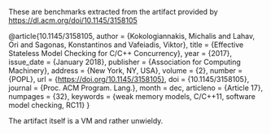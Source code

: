 These are benchmarks extracted from the artifact provided by 
https://dl.acm.org/doi/10.1145/3158105

@article{10.1145/3158105,
 author = {Kokologiannakis, Michalis and Lahav, Ori and Sagonas, Konstantinos and Vafeiadis, Viktor},
 title = {Effective Stateless Model Checking for C/C++ Concurrency},
 year = {2017},
 issue_date = {January 2018},
 publisher = {Association for Computing Machinery},
 address = {New York, NY, USA},
 volume = {2},
 number = {POPL},
 url = {https://doi.org/10.1145/3158105},
 doi = {10.1145/3158105},
 journal = {Proc. ACM Program. Lang.},
 month = dec,
 articleno = {Article 17},
 numpages = {32},
 keywords = {weak memory models, C/C++11, software model checking, RC11}
}

The artifact itself is a VM and rather unwieldy.
